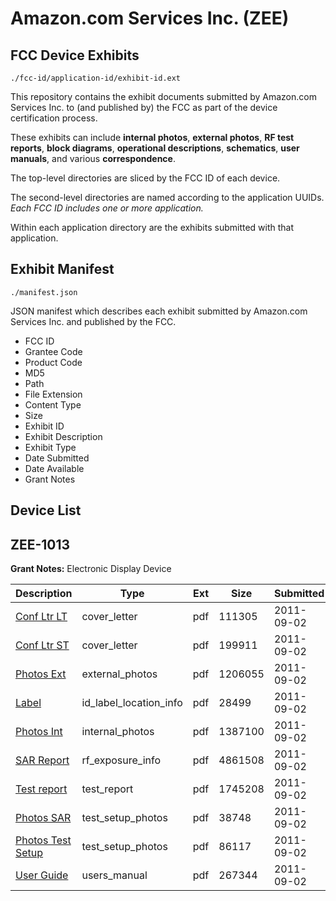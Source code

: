 # Amazon.com Services Inc. (ZEE)
## FCC Device Exhibits

```
./fcc-id/application-id/exhibit-id.ext
```

This repository contains the exhibit documents submitted by Amazon.com Services Inc. to (and published by) the FCC as part of the device certification process.

These exhibits can include **internal photos**, **external photos**, **RF test reports**, **block diagrams**, **operational descriptions**, **schematics**, **user manuals**, and various **correspondence**.

The top-level directories are sliced by the FCC ID of each device.

The second-level directories are named according to the application UUIDs. *Each FCC ID includes one or more application.*

Within each application directory are the exhibits submitted with that application. 

## Exhibit Manifest

```
./manifest.json
```

JSON manifest which describes each exhibit submitted by Amazon.com Services Inc. and published by the FCC.

- FCC ID
- Grantee Code
- Product Code
- MD5
- Path
- File Extension
- Content Type
- Size
- Exhibit ID
- Exhibit Description
- Exhibit Type
- Date Submitted
- Date Available
- Grant Notes

## Device List
## ZEE-1013
**Grant Notes:** Electronic Display Device

| Description | Type | Ext | Size | Submitted | Available |
| ----------- | ---- | --- | ---- | --------- | --------- |
| [Conf Ltr LT](ZEE-1013/936a86af9796dd7b08dbacbb0067726c/1535817.pdf) | cover_letter | pdf | 111305 | 2011-09-02 | 2011-09-02 |
| [Conf Ltr ST](ZEE-1013/936a86af9796dd7b08dbacbb0067726c/1535818.pdf) | cover_letter | pdf | 199911 | 2011-09-02 | 2011-09-02 |
| [Photos Ext](ZEE-1013/936a86af9796dd7b08dbacbb0067726c/1521868.pdf) | external_photos | pdf | 1206055 | 2011-09-02 | 2011-09-29 |
| [Label](ZEE-1013/936a86af9796dd7b08dbacbb0067726c/1535820.pdf) | id_label_location_info | pdf | 28499 | 2011-09-02 | 2011-09-02 |
| [Photos Int](ZEE-1013/936a86af9796dd7b08dbacbb0067726c/1535826.pdf) | internal_photos | pdf | 1387100 | 2011-09-02 | 2011-09-29 |
| [SAR Report](ZEE-1013/936a86af9796dd7b08dbacbb0067726c/1535819.pdf) | rf_exposure_info | pdf | 4861508 | 2011-09-02 | 2011-09-02 |
| [Test report](ZEE-1013/936a86af9796dd7b08dbacbb0067726c/1535816.pdf) | test_report | pdf | 1745208 | 2011-09-02 | 2011-09-02 |
| [Photos SAR](ZEE-1013/936a86af9796dd7b08dbacbb0067726c/1535825.pdf) | test_setup_photos | pdf | 38748 | 2011-09-02 | 2011-09-29 |
| [Photos Test Setup](ZEE-1013/936a86af9796dd7b08dbacbb0067726c/1521870.pdf) | test_setup_photos | pdf | 86117 | 2011-09-02 | 2011-09-29 |
| [User Guide](ZEE-1013/936a86af9796dd7b08dbacbb0067726c/1535824.pdf) | users_manual | pdf | 267344 | 2011-09-02 | 2011-09-29 |
